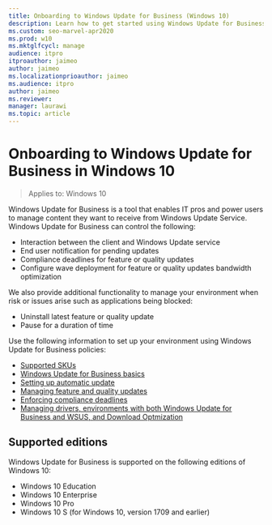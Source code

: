 ```yaml
---
title: Onboarding to Windows Update for Business (Windows 10)
description: Learn how to get started using Windows Update for Business, that helps you manage content you want to receive from Windows Update Service.
ms.custom: seo-marvel-apr2020
ms.prod: w10
ms.mktglfcycl: manage
audience: itpro
itproauthor: jaimeo
author: jaimeo
ms.localizationprioauthor: jaimeo
ms.audience: itpro
author: jaimeo
ms.reviewer: 
manager: laurawi
ms.topic: article
---
```


# Onboarding to Windows Update for Business in Windows 10

>Applies to: Windows 10

Windows Update for Business is a tool that enables IT pros and power users to manage content they want to receive from Windows Update Service. Windows Update for Business can control the following:

- Interaction between the client and Windows Update service
- End user notification for pending updates 
- Compliance deadlines for feature or quality updates 
- Configure wave deployment for feature or quality updates bandwidth optimization

We also provide additional functionality to manage your environment when risk or issues arise such as applications being blocked:

- Uninstall latest feature or quality update 
- Pause for a duration of time 

Use the following information to set up your environment using Windows Update for Business policies:

- [Supported SKUs](#supported-editions)
- [Windows Update for Business basics](wufb-basics.md)
- [Setting up automatic update](wufb-autoupdate.md)
- [Managing feature and quality updates](wufb-manageupdate.md)
- [Enforcing compliance deadlines](wufb-compliancedeadlines.md)
- [Managing drivers, environments with both Windows Update for Business and WSUS, and Download Optmization](wufb-managedrivers.md)

## Supported editions

Windows Update for Business is supported on the following editions of Windows 10:

- Windows 10 Education 
- Windows 10 Enterprise 
- Windows 10 Pro 
- Windows 10 S (for Windows 10, version 1709 and earlier)
